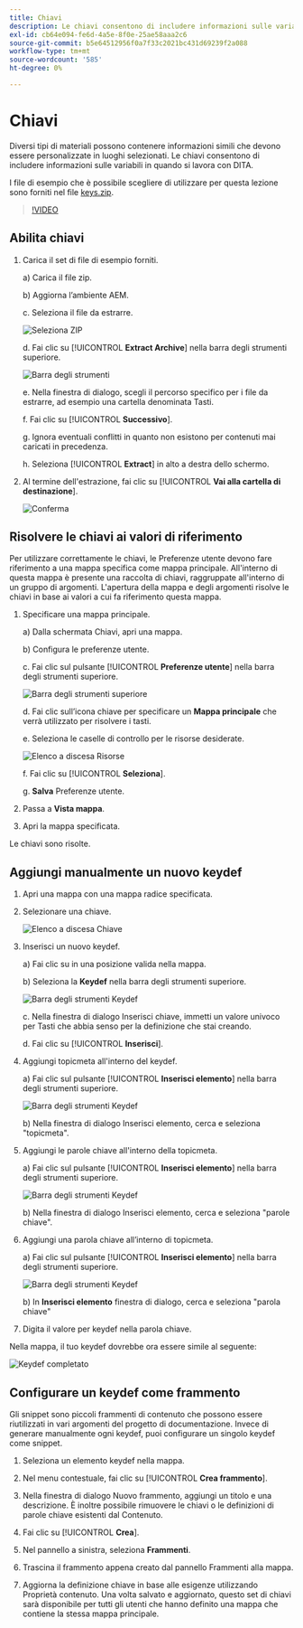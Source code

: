 ```yaml
---
title: Chiavi
description: Le chiavi consentono di includere informazioni sulle variabili quando si lavora con DITA nelle guide AEM
exl-id: cb64e094-fe6d-4a5e-8f0e-25ae58aaa2c6
source-git-commit: b5e64512956f0a7f33c2021bc431d69239f2a088
workflow-type: tm+mt
source-wordcount: '585'
ht-degree: 0%

---
```


# Chiavi

Diversi tipi di materiali possono contenere informazioni simili che devono essere personalizzate in luoghi selezionati. Le chiavi consentono di includere informazioni sulle variabili in quando si lavora con DITA.

I file di esempio che è possibile scegliere di utilizzare per questa lezione sono forniti nel file [keys.zip](assets/keys.zip).

>[!VIDEO](https://video.tv.adobe.com/v/342756)

## Abilita chiavi

1. Carica il set di file di esempio forniti.

   a) Carica il file zip.

   b) Aggiorna l’ambiente AEM.

   c. Seleziona il file da estrarre.

   ![Seleziona ZIP](images/lesson-9/select-zip.png)

   d. Fai clic su [!UICONTROL **Extract Archive**] nella barra degli strumenti superiore.

   ![Barra degli strumenti](images/lesson-9/extract-archive.png)

   e. Nella finestra di dialogo, scegli il percorso specifico per i file da estrarre, ad esempio una cartella denominata Tasti.

   f. Fai clic su [!UICONTROL **Successivo**].

   g. Ignora eventuali conflitti in quanto non esistono per contenuti mai caricati in precedenza.

   h. Seleziona [!UICONTROL **Extract**] in alto a destra dello schermo.

2. Al termine dell&#39;estrazione, fai clic su [!UICONTROL **Vai alla cartella di destinazione**].

   ![Conferma](images/lesson-9/go-to-target.png)

## Risolvere le chiavi ai valori di riferimento

Per utilizzare correttamente le chiavi, le Preferenze utente devono fare riferimento a una mappa specifica come mappa principale. All&#39;interno di questa mappa è presente una raccolta di chiavi, raggruppate all&#39;interno di un gruppo di argomenti. L&#39;apertura della mappa e degli argomenti risolve le chiavi in base ai valori a cui fa riferimento questa mappa.

1. Specificare una mappa principale.

   a) Dalla schermata Chiavi, apri una mappa.

   b) Configura le preferenze utente.

   c. Fai clic sul pulsante [!UICONTROL **Preferenze utente**] nella barra degli strumenti superiore.

   ![Barra degli strumenti superiore](images/lesson-9/author-view.png)

   d. Fai clic sull’icona chiave per specificare un **Mappa principale** che verrà utilizzato per risolvere i tasti.

   e. Seleziona le caselle di controllo per le risorse desiderate.

   ![Elenco a discesa Risorse](images/lesson-9/select-assets.png)

   f. Fai clic su [!UICONTROL **Seleziona**].

   g. **Salva** Preferenze utente.

2. Passa a **Vista mappa**.

3. Apri la mappa specificata.

Le chiavi sono risolte.

## Aggiungi manualmente un nuovo keydef

1. Apri una mappa con una mappa radice specificata.

2. Selezionare una chiave.

   ![Elenco a discesa Chiave](images/lesson-9/hybrid-key.png)

3. Inserisci un nuovo keydef.

   a) Fai clic su in una posizione valida nella mappa.

   b) Seleziona la **Keydef** nella barra degli strumenti superiore.

   ![Barra degli strumenti Keydef](images/lesson-9/key-icon.png)

   c. Nella finestra di dialogo Inserisci chiave, immetti un valore univoco per Tasti che abbia senso per la definizione che stai creando.

   d. Fai clic su [!UICONTROL **Inserisci**].

4. Aggiungi topicmeta all&#39;interno del keydef.

   a) Fai clic sul pulsante [!UICONTROL **Inserisci elemento**] nella barra degli strumenti superiore.

   ![Barra degli strumenti Keydef](images/lesson-9/add-icon.png)

   b) Nella finestra di dialogo Inserisci elemento, cerca e seleziona &quot;topicmeta&quot;.

5. Aggiungi le parole chiave all&#39;interno della topicmeta.

   a) Fai clic sul pulsante [!UICONTROL **Inserisci elemento**] nella barra degli strumenti superiore.

   ![Barra degli strumenti Keydef](images/lesson-9/add-icon.png)

   b) Nella finestra di dialogo Inserisci elemento, cerca e seleziona &quot;parole chiave&quot;.

6. Aggiungi una parola chiave all’interno di topicmeta.

   a) Fai clic sul pulsante [!UICONTROL **Inserisci elemento**] nella barra degli strumenti superiore.

   ![Barra degli strumenti Keydef](images/lesson-9/add-icon.png)

   b) In **Inserisci elemento** finestra di dialogo, cerca e seleziona &quot;parola chiave&quot;

7. Digita il valore per keydef nella parola chiave.

Nella mappa, il tuo keydef dovrebbe ora essere simile al seguente:

![Keydef completato](images/lesson-9/keydef.png)

## Configurare un keydef come frammento

Gli snippet sono piccoli frammenti di contenuto che possono essere riutilizzati in vari argomenti del progetto di documentazione. Invece di generare manualmente ogni keydef, puoi configurare un singolo keydef come snippet.

1. Seleziona un elemento keydef nella mappa.

2. Nel menu contestuale, fai clic su [!UICONTROL **Crea frammento**].

3. Nella finestra di dialogo Nuovo frammento, aggiungi un titolo e una descrizione.
È inoltre possibile rimuovere le chiavi o le definizioni di parole chiave esistenti dal Contenuto.

4. Fai clic su [!UICONTROL **Crea**].

5. Nel pannello a sinistra, seleziona **Frammenti**.

6. Trascina il frammento appena creato dal pannello Frammenti alla mappa.

7. Aggiorna la definizione chiave in base alle esigenze utilizzando Proprietà contenuto.
Una volta salvato e aggiornato, questo set di chiavi sarà disponibile per tutti gli utenti che hanno definito una mappa che contiene la stessa mappa principale.
